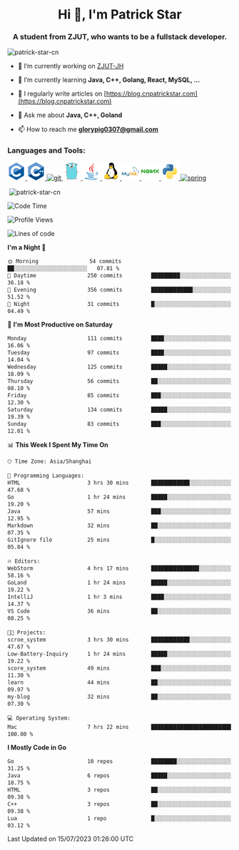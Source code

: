<h1 align="center">Hi 👋, I'm Patrick Star</h1>
<h3 align="center">A student from ZJUT, who wants to be a fullstack developer.</h3>

<p align="left"> <img src="https://komarev.com/ghpvc/?username=patrick-star-cn&label=Profile%20views&color=0e75b6&style=flat" alt="patrick-star-cn" /> </p>

- 🔭 I’m currently working on [ZJUT-JH](https://github.com/zjutjh)

- 🌱 I’m currently learning **Java, C++, Golang, React, MySQL, ...**

- 📝 I regularly write articles on [https://blog.cnpatrickstar.com](https://blog.cnpatrickstar.com)

- 💬 Ask me about **Java, C++, Goland**

- 📫 How to reach me **glorypig0307@gmail.com**


<h3 align="left">Languages and Tools:</h3>
<p align="left"> 
  <a href="https://www.cprogramming.com/" target="_blank" rel="noreferrer"> 
    <img src="https://raw.githubusercontent.com/devicons/devicon/master/icons/c/c-original.svg" alt="c" width="40" height="40"/> 
  </a> 
  <a href="https://www.w3schools.com/cpp/" target="_blank" rel="noreferrer"> 
    <img src="https://raw.githubusercontent.com/devicons/devicon/master/icons/cplusplus/cplusplus-original.svg" alt="cplusplus" width="40" height="40"/> 
  </a> 
  <a href="https://git-scm.com/" target="_blank" rel="noreferrer"> 
    <img src="https://www.vectorlogo.zone/logos/git-scm/git-scm-icon.svg" alt="git" width="40" height="40"/> 
  </a> 
  <a href="https://golang.org" target="_blank" rel="noreferrer"> 
    <img src="https://raw.githubusercontent.com/devicons/devicon/master/icons/go/go-original.svg" alt="go" width="40" height="40"/> 
  </a> 
  <a href="https://www.java.com" target="_blank" rel="noreferrer"> 
    <img src="https://raw.githubusercontent.com/devicons/devicon/master/icons/java/java-original.svg" alt="java" width="40" height="40"/> 
  </a> 
  <a href="https://www.linux.org/" target="_blank" rel="noreferrer"> 
    <img src="https://raw.githubusercontent.com/devicons/devicon/master/icons/linux/linux-original.svg" alt="linux" width="40" height="40"/> 
  </a> 
  <a href="https://www.mysql.com/" target="_blank" rel="noreferrer"> 
    <img src="https://raw.githubusercontent.com/devicons/devicon/master/icons/mysql/mysql-original-wordmark.svg" alt="mysql" width="40" height="40"/> 
  </a> 
  <a href="https://www.nginx.com" target="_blank" rel="noreferrer"> 
    <img src="https://raw.githubusercontent.com/devicons/devicon/master/icons/nginx/nginx-original.svg" alt="nginx" width="40" height="40"/> 
  </a> 
  <a href="https://www.python.org" target="_blank" rel="noreferrer"> 
    <img src="https://raw.githubusercontent.com/devicons/devicon/master/icons/python/python-original.svg" alt="python" width="40" height="40"/> 
  </a> 
  <a href="https://spring.io/" target="_blank" rel="noreferrer"> 
    <img src="https://www.vectorlogo.zone/logos/springio/springio-icon.svg" alt="spring" width="40" height="40"/> 
  </a>
</p>

<p>&nbsp;<img align="center" src="https://github-readme-stats.vercel.app/api?username=patrick-star-cn&show_icons=true&locale=en" alt="patrick-star-cn" /></p>

<!--START_SECTION:waka-->
![Code Time](http://img.shields.io/badge/Code%20Time-367%20hrs%2026%20mins-blue)

![Profile Views](http://img.shields.io/badge/Profile%20Views-2-blue)

![Lines of code](https://img.shields.io/badge/From%20Hello%20World%20I%27ve%20Written-6.1%20million%20lines%20of%20code-blue)

**I'm a Night 🦉** 

```text
🌞 Morning                54 commits          ██░░░░░░░░░░░░░░░░░░░░░░░   07.81 % 
🌆 Daytime                250 commits         █████████░░░░░░░░░░░░░░░░   36.18 % 
🌃 Evening                356 commits         █████████████░░░░░░░░░░░░   51.52 % 
🌙 Night                  31 commits          █░░░░░░░░░░░░░░░░░░░░░░░░   04.49 % 
```
📅 **I'm Most Productive on Saturday** 

```text
Monday                   111 commits         ████░░░░░░░░░░░░░░░░░░░░░   16.06 % 
Tuesday                  97 commits          ████░░░░░░░░░░░░░░░░░░░░░   14.04 % 
Wednesday                125 commits         █████░░░░░░░░░░░░░░░░░░░░   18.09 % 
Thursday                 56 commits          ██░░░░░░░░░░░░░░░░░░░░░░░   08.10 % 
Friday                   85 commits          ███░░░░░░░░░░░░░░░░░░░░░░   12.30 % 
Saturday                 134 commits         █████░░░░░░░░░░░░░░░░░░░░   19.39 % 
Sunday                   83 commits          ███░░░░░░░░░░░░░░░░░░░░░░   12.01 % 
```


📊 **This Week I Spent My Time On** 

```text
🕑︎ Time Zone: Asia/Shanghai

💬 Programming Languages: 
HTML                     3 hrs 30 mins       ████████████░░░░░░░░░░░░░   47.68 % 
Go                       1 hr 24 mins        █████░░░░░░░░░░░░░░░░░░░░   19.20 % 
Java                     57 mins             ███░░░░░░░░░░░░░░░░░░░░░░   12.95 % 
Markdown                 32 mins             ██░░░░░░░░░░░░░░░░░░░░░░░   07.35 % 
GitIgnore file           25 mins             █░░░░░░░░░░░░░░░░░░░░░░░░   05.84 % 

🔥 Editors: 
WebStorm                 4 hrs 17 mins       ███████████████░░░░░░░░░░   58.16 % 
GoLand                   1 hr 24 mins        █████░░░░░░░░░░░░░░░░░░░░   19.22 % 
IntelliJ                 1 hr 3 mins         ████░░░░░░░░░░░░░░░░░░░░░   14.37 % 
VS Code                  36 mins             ██░░░░░░░░░░░░░░░░░░░░░░░   08.25 % 

🐱‍💻 Projects: 
scroe_system             3 hrs 30 mins       ████████████░░░░░░░░░░░░░   47.67 % 
Low-Battery-Inquiry      1 hr 24 mins        █████░░░░░░░░░░░░░░░░░░░░   19.22 % 
score_system             49 mins             ███░░░░░░░░░░░░░░░░░░░░░░   11.30 % 
learn                    44 mins             ██░░░░░░░░░░░░░░░░░░░░░░░   09.97 % 
my-blog                  32 mins             ██░░░░░░░░░░░░░░░░░░░░░░░   07.30 % 

💻 Operating System: 
Mac                      7 hrs 22 mins       █████████████████████████   100.00 % 
```

**I Mostly Code in Go** 

```text
Go                       10 repos            ████████░░░░░░░░░░░░░░░░░   31.25 % 
Java                     6 repos             █████░░░░░░░░░░░░░░░░░░░░   18.75 % 
HTML                     3 repos             ██░░░░░░░░░░░░░░░░░░░░░░░   09.38 % 
C++                      3 repos             ██░░░░░░░░░░░░░░░░░░░░░░░   09.38 % 
Lua                      1 repo              █░░░░░░░░░░░░░░░░░░░░░░░░   03.12 % 
```




 Last Updated on 15/07/2023 01:26:00 UTC
<!--END_SECTION:waka-->